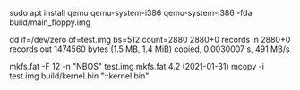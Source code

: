 sudo apt install qemu qemu-system-i386
qemu-system-i386 -fda build/main_floppy.img

dd if=/dev/zero of=test.img bs=512 count=2880
2880+0 records in
2880+0 records out
1474560 bytes (1.5 MB, 1.4 MiB) copied, 0.0030007 s, 491 MB/s

mkfs.fat -F 12 -n "NBOS" test.img
mkfs.fat 4.2 (2021-01-31)
mcopy -i test.img build/kernel.bin "::kernel.bin" 